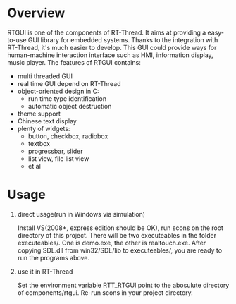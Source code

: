 # Overview

RTGUI is one of the components of RT-Thread. It aims at providing a
easy-to-use GUI library for embedded systems. Thanks to the integration with
RT-Thread, it's much easier to develop. This GUI could provide ways for
human-machine interaction interface such as HMI, information display, music
player. The features of RTGUI contains:

*  multi threaded GUI
*  real time GUI depend on RT-Thread
*  object-oriented design in C:
    -  run time type identification
    -  automatic object destruction
*  theme support
*  Chinese text display
*  plenty of widgets:
    -  button, checkbox, radiobox
    -  textbox
    -  progressbar, slider
    -  list view, file list view
    -  et al

# Usage

1. direct usage(run in Windows via simulation)

    Install VS(2008+, express edition should be OK), run scons on the root
    directory of this project. There will be two executeables in the folder
    executeables/. One is demo.exe, the other is realtouch.exe. After copying
    SDL.dll from win32/SDL/lib to executeables/, you are ready to run the
    programs above.

2. use it in RT-Thread

    Set the environment variable RTT_RTGUI point to the abosulute directory of
    components/rtgui. Re-run scons in your project directory.

